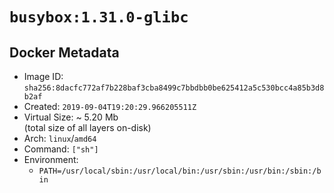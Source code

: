 # `busybox:1.31.0-glibc`

## Docker Metadata

- Image ID: `sha256:8dacfc772af7b228baf3cba8499c7bbdbb0be625412a5c530bcc4a85b3d8b2af`
- Created: `2019-09-04T19:20:29.966205511Z`
- Virtual Size: ~ 5.20 Mb  
  (total size of all layers on-disk)
- Arch: `linux`/`amd64`
- Command: `["sh"]`
- Environment:
  - `PATH=/usr/local/sbin:/usr/local/bin:/usr/sbin:/usr/bin:/sbin:/bin`
